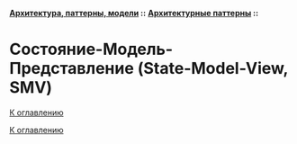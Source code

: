 **[Архитектура, паттерны, модели](../../README.md#patterns) ::** 
**[Архитектурные паттерны](../../README.md#patterns-architectural) ::**
# Состояние-Модель-Представление (State-Model-View, SMV)

<!--

-->

[К оглавлению](../../README.md#patterns-architectural)



[К оглавлению](../../README.md#patterns-architectural)
